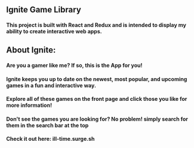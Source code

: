 ## Ignite Game Library

#### This project is built with React and Redux and is intended to display my ability to create interactive web apps.

## About Ignite:

#### Are you a gamer like me? If so, this is the App for you!

#### Ignite keeps you up to date on the newest, most popular, and upcoming games in a fun and interactive way.

#### Explore all of these games on the front page and click those you like for more information!

#### Don't see the games you are looking for? No problem! simply search for them in the search bar at the top

#### Check it out here: ill-time.surge.sh
